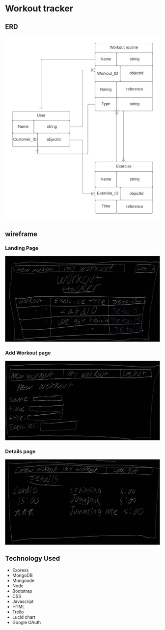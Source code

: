 # Workout tracker

## ERD
<img src="/public/images/ERD.png">

## wireframe

### Landing Page
<img src="/public/images/Workout-tracker.png">

### Add Workout page
<img src="/public/images/New-workout.png">

### Details page
<img src="/public/images/Details.png">

## Technology Used
* Express
* MongoDB
* Mongoode
* Node
* Bootstrap
* CSS
* Javascript
* HTML
* Trello
* Lucid chart
* Google OAuth